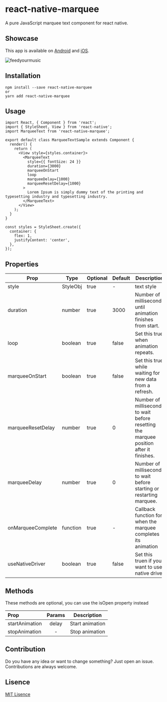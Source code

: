 # react-native-marquee

A pure JavaScript marquee text component for react native.

## Showcase

This app is available on [Android](https://play.google.com/store/apps/details?id=com.feedyourmusic&hl=ko) and [iOS](https://itunes.apple.com/kr/app/피드유어뮤직-언더그라운드-랩-뮤직-플레이어/id1193105670?mt=8).

![feedyourmusic](https://i.imgur.com/I4J2vym.gif=200x)

## Installation

```
npm install --save react-native-marquee
or
yarn add react-native-marquee
```

## Usage

```
import React, { Component } from 'react';
import { StyleSheet, View } from 'react-native';
import MarqueeText from 'react-native-marquee';

export default class MarqueeTextSample extends Component {
  render() {
    return (
      <View style={styles.container}>
        <MarqueeText
          style={{ fontSize: 24 }}
          duration={3000}
          marqueeOnStart
          loop
          marqueeDelay={1000}
          marqueeResetDelay={1000}
        >
          Lorem Ipsum is simply dummy text of the printing and typesetting industry and typesetting industry.
        </MarqueeText>
      </View>
    );
  }
}

const styles = StyleSheet.create({
  container: {
    flex: 1,
    justifyContent: 'center',
  },
});
```

## Properties

| Prop                  | Type     | Optional | Default                   | Description
| --------------------- | -------- | -------- | ------------------------- | -----------
| style                 | StyleObj | true     | -                         | text style
| duration              | number   | true     | 3000                      | Number of milliseconds until animation finishes from start.
| loop                  | boolean  | true     | false                     | Set this true when animation repeats.
| marqueeOnStart        | boolean  | true     | false                     | Set this true while waiting for new data from a refresh.
| marqueeResetDelay     | number   | true     | 0                         | Number of milliseconds to wait before resetting the marquee position after it finishes.
| marqueeDelay          | number   | true     | 0                         | Number of milliseconds to wait before starting or restarting marquee.
| onMarqueeComplete     | function | true     | -                         | Callback function for when the marquee completes its animation
| useNativeDriver       | boolean  | true     | false                     | Set this truen if you want to use native driver

## Methods

These methods are optional, you can use the isOpen property instead

| Prop             | Params          | Description                          |
| :--------------- |:---------------:| :---------------:|
| startAnimation   | delay           | Start animation  |
| stopAnimation    | -               | Stop animation   |

## Contribution

Do you have any idea or want to change something? Just open an issue. Contributions are always welcome.

## Lisence

[MIT Lisence](https://opensource.org/licenses/MIT)
